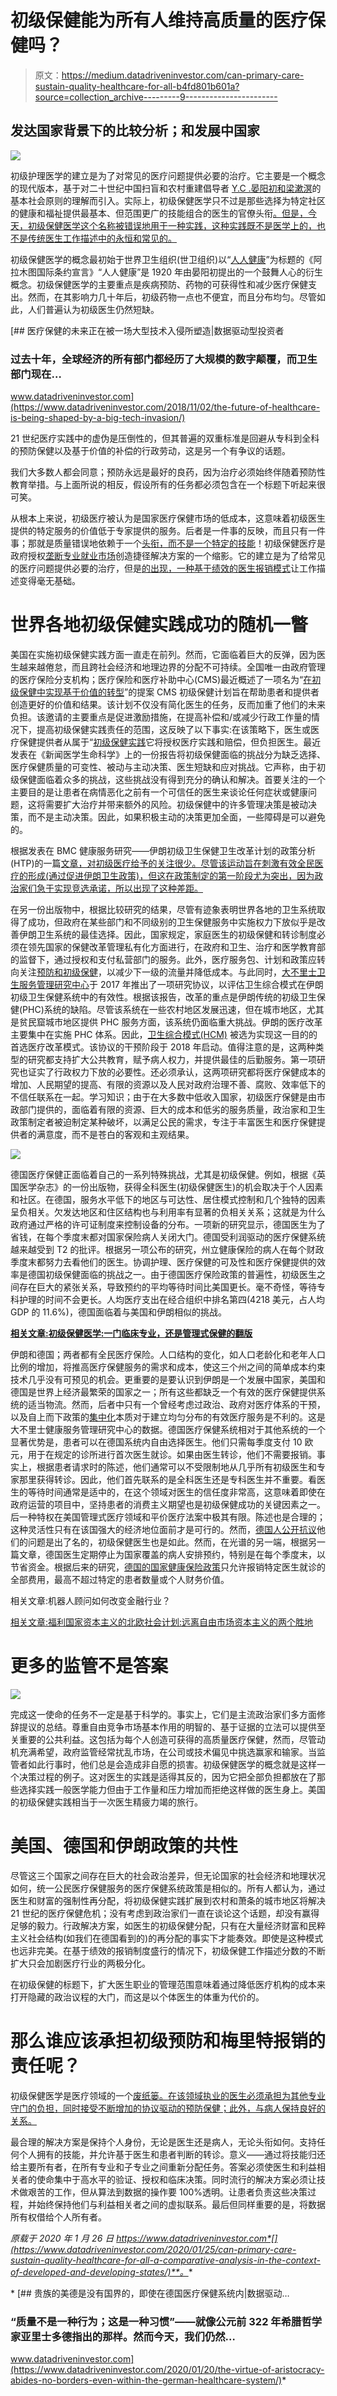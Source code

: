 # 初级保健能为所有人维持高质量的医疗保健吗？

> 原文：<https://medium.datadriveninvestor.com/can-primary-care-sustain-quality-healthcare-for-all-b4fd801b601a?source=collection_archive---------9----------------------->

## 发达国家背景下的比较分析；和发展中国家

![](img/5873bcd5ebf9da413f80550428b0f668.png)

初级护理医学的建立是为了对常见的医疗问题提供必要的治疗。它主要是一个概念的现代版本，基于对二十世纪中国扫盲和农村重建倡导者 [Y.C .晏阳初和梁漱溟](https://www.datadriveninvestor.com/2019/11/25/barefoot-doctors-%E8%B5%A4%E8%84%9A%E5%8C%BB%E7%94%9F-and-their-impact-on-launching-chronological-evolution-of-primary-care-medicine/)的基本社会原则的理解而引入。实际上，初级保健医学只不过是那些选择为特定社区的健康和福祉提供最基本、但范围更广的技能组合的医生的官僚头衔[。但是，今天，初级保健医学这个名称被错误地用于一种实践，这种实践既不是医学上的，也不是传统医生工作描述中的永恒和常见的。](https://www.datadriveninvestor.com/2019/12/20/primary-care-medicine-a-clinical-specialty-or-managed-care-travesty/)

初级保健医学的概念最初始于世界卫生组织(世卫组织)以“[人人健康](https://medium.com/writers-guild/are-we-really-facing-a-shortage-of-primary-care-physicians-a807680cf3b6)”为标题的《阿拉木图国际条约宣言》“人人健康”是 1920 年由晏阳初提出的一个鼓舞人心的衍生概念。初级保健医学的主要重点是疾病预防、药物的可获得性和减少医疗保健支出。然而，在其影响力几十年后，初级药物一点也不便宜，而且分布均匀。尽管如此，人们普遍认为初级医生仍然短缺。

[](https://www.datadriveninvestor.com/2018/11/02/the-future-of-healthcare-is-being-shaped-by-a-big-tech-invasion/) [## 医疗保健的未来正在被一场大型技术入侵所塑造|数据驱动型投资者

### 过去十年，全球经济的所有部门都经历了大规模的数字颠覆，而卫生部门现在…

www.datadriveninvestor.com](https://www.datadriveninvestor.com/2018/11/02/the-future-of-healthcare-is-being-shaped-by-a-big-tech-invasion/) 

21 世纪医疗实践中的虚伪是压倒性的，但其普遍的双重标准是回避从专科到全科的预防保健以及基于价值的补偿的行政劳动，这是另一个有争议的话题。

我们大多数人都会同意；预防永远是最好的良药，因为治疗必须始终伴随着预防性教育举措。与上面所说的相反，假设所有的任务都必须包含在一个标题下听起来很可笑。

从根本上来说，初级医疗被认为是国家医疗保健市场的低成本，这意味着初级医生提供的特定服务的价值低于专家提供的服务。后者是一件事的反映，而且只有一件事；那就是质量错误地依赖于一个[头衔，而不是一个特定的技能](https://www.datadriveninvestor.com/2019/12/07/vertical-and-the-horizontal-knowledge-illustrative-embodiment-of-preconception-at-the-talent-stage/)！初级保健医疗是政府授权[垄断专业就业市场](https://www.datadriveninvestor.com/2019/11/10/economic-rent-the-influential-switch-in-excess-of-talent-and-skill/)创造捷径解决方案的一个缩影。它的建立是为了给常见的医疗问题提供必要的治疗，但是[的出现，一种基于绩效的医生报销模式](https://link.medium.com/dbsAaLMhF2)让工作描述变得毫无基础。

# 世界各地初级保健实践成功的随机一瞥

美国在实施初级保健实践方面一直走在前列。然而，它面临着巨大的反弹，因为医生越来越倦怠，而且跨社会经济和地理边界的分配不可持续。全国唯一由政府管理的医疗保险分支机构；医疗保险和医疗补助中心(CMS)最近概述了一项名为“[在初级保健中实现基于价值的转型](https://medium.com/writers-guild/delivering-value-based-transformation-in-primary-care-government-incentive-solution-by-title-5eab3f03910a)”的提案 CMS 初级保健计划旨在帮助患者和提供者创造更好的价值和结果。该计划不仅没有简化医生的任务，反而加重了他们的未来负担。该邀请的主要重点是促进激励措施，在提高补偿和/或减少行政工作量的情况下，提高初级保健实践责任的范围，这反映了以下事实:在该策略下，医生或医疗保健提供者从属于“[初级保健实践](https://www.news-medical.net/health/Challenges-in-Primary-Care.aspx)它将授权医疗实践和赔偿，但负担医生。最近发表在《新闻医学生命科学》上的一份报告将初级保健面临的挑战分为缺乏选择、医疗保健质量的可变性、被动与主动决策、医生短缺和应对挑战。它声称，由于初级保健面临着众多的挑战，这些挑战没有得到充分的确认和解决。首要关注的一个主要目的是让患者在病情恶化之前有一个可信任的医生来谈论任何症状或健康问题，这将需要扩大治疗并带来额外的风险。初级保健中的许多管理决策是被动决策，而不是主动决策。因此，如果积极主动的决策更加全面，一些障碍是可以避免的。

根据发表在 BMC 健康服务研究——伊朗初级卫生保健卫生改革计划的政策分析(HTP)的一篇[文章，对初级医疗给予的关注很少。尽管该运动旨在刺激有效全民医疗的形成(通过促进伊朗卫生政策)，但这在政策制定的第一阶段尤为突出，因为政治家们急于实现竞选承诺，所以出现了这种差距。](https://bmchealthservres.biomedcentral.com/articles/10.1186/s12913-019-4505-3)

在另一份出版物中，根据比较研究的结果，尽管有迹象表明世界各地的卫生系统取得了成功，但政府在某些部门和不同级别的卫生保健服务中实施权力下放似乎是改善伊朗卫生系统的最佳选择。因此，国家规定，家庭医生的初级保健和转诊制度必须在领先国家的保健改革管理私有化方面进行，在政府和卫生、治疗和医学教育部的监督下，通过授权和支付私营部门的服务。此外，医疗服务包、计划和政策应转向关注[预防和初级保健](http://jhealthscope.com/en/articles/20171.html)，以减少下一级的流量并降低成本。与此同时，[大不里士卫生服务管理研究中心](https://www.dovepress.com/effectiveness-of-the-health-complex-model-in-iranian-primary-health-ca-peer-reviewed-fulltext-article-PPA)于 2017 年推出了一项研究协议，以评估卫生综合模式在伊朗初级卫生保健系统中的有效性。根据该报告，改革的重点是伊朗传统的初级卫生保健(PHC)系统的缺陷。尽管该系统在一些农村地区发展迅速，但在城市地区，尤其是贫民窟城市地区提供 PHC 服务方面，该系统仍面临重大挑战。伊朗的医疗改革主要集中在实施 PHC 体系。因此，[卫生综合模式(HCM)](https://www.ncbi.nlm.nih.gov/pmc/articles/PMC6401566/) 被选为实现这一目的的首选医疗改革模式。该协议的干预阶段于 2018 年启动。值得注意的是，这两种类型的研究都支持扩大公共教育，赋予病人权力，并提供最佳的后勤服务。第一项研究也证实了行政权力下放的必要性。还必须承认，这两项研究都将医疗保健成本的增加、人民期望的提高、有限的资源以及人民对政府治理不善、腐败、效率低下的不信任联系在一起。学习知识；由于在大多数中低收入国家，初级医疗保健是由市政部门提供的，面临着有限的资源、巨大的成本和低劣的服务质量，政治家和卫生政策制定者被迫制定某种破坏，以满足公民的需求，专注于丰富医生和医疗保健提供者的满意度，而不是苍白的客观和主观结果。

![](img/acd0918bcb78919c8609c9996503b48a.png)

德国医疗保健正面临着自己的一系列特殊挑战，尤其是初级保健。例如，根据《英国医学杂志》的一份出版物，获得全科医生(初级保健医生)的机会取决于个人因素和社区。在德国，服务水平低下的地区与可达性、居住模式控制和几个独特的因素呈负相关。欠发达地区和住区结构也与利用率有显著的负相关关系；这就是为什么政府通过严格的许可证制度来控制设备的分布。一项新的研究显示，德国医生为了省钱，在每个季度末都对国家保险病人关闭大门。德国受利润驱动的医疗保健系统越来越受到 T2 的批评。根据另一项公布的研究，州立健康保险的病人在每个财政季度末都努力去看他们的医生。协调护理、医疗保健的可及性和医疗保健提供的效率是德国初级保健面临的挑战之一。由于德国医疗保险政策的普遍性，初级医生之间存在巨大的紧张关系，导致预约的平均等待时间比美国更长。毫不奇怪，等待专科护理的时间不会更长。人均医疗支出在经合组织中排名第四(4218 美元，占人均 GDP 的 11.6%)，德国面临着与美国和伊朗相似的挑战。

[**相关文章:初级保健医学:一门临床专业，还是管理式保健的翻版**](https://medium.com/datadriveninvestor/primary-care-medicine-a-clinical-specialty-or-managed-care-travesty-8148076961f0)

伊朗和德国；两者都有全民医疗保险。人口结构的变化，如人口老龄化和老年人口比例的增加，将推高医疗保健服务的需求和成本，使这三个州之间的简单成本约束技术几乎没有可预见的机会。更重要的是要认识到伊朗是一个发展中国家，美国和德国是世界上经济最繁荣的国家之一；所有这些都缺乏一个有效的医疗保健提供系统的适当物流。然而，后者中只有一个曾经考虑过政治、政府对医疗体系的干预，以及自上而下政策的[集中化](https://www.datadriveninvestor.com/glossary/centralized/)本质对于建立均匀分布的有效医疗服务是不利的。这是大不里士健康服务管理研究中心的数据。德国医疗保健系统相对于其他系统的一个显著优势是，患者可以在德国系统内自由选择医生。他们只需每季度支付 10 欧元，用于在规定的诊所进行首次医生就诊。如果由医生转诊，他们不需要报销。事实上，根据患者请求时的陈述，他们通常可以不受限制地从几乎所有初级医生和专家那里获得转诊。因此，他们首先联系的是全科医生还是专科医生并不重要。看医生的等待时间通常是适中的，在这个领域对医生的信任度非常高，这意味着即使在政府运营的项目中，坚持患者的消费主义期望也是初级保健成功的关键因素之一。后一种特权在美国管理式医疗领域和平价医疗法案中极其有限。陈述也是合理的；这种灵活性只有在该国强大的经济地位面前才是可行的。然而，[德国人公开抗议](http://www.euprimarycare.org/column/primary-care-germany)他们的问题是出了名的，初级保健医生也是如此。然而，在光谱的另一端，根据另一篇文章，德国医生定期停止为国家覆盖的病人安排预约，特别是在每个季度末，以节省资金。根据后来的研究，[德国的国家健康保险政策](https://p.dw.com/p/2qi5Y)只允许报销特定医生就诊的全部费用，最高不超过特定的患者数量或个人财务价值。

相关文章:机器人顾问如何改变金融行业？

[相关文章:福利国家资本主义的北欧社会计划:远离自由市场资本主义的两个胜地](https://www.datadriveninvestor.com/2019/12/13/nordic-social-program-to-welfare-state-capitalism-two-resorts-distant-from-free-market-capitalism/)

# 更多的监管不是答案

![](img/e8ed02dde33c228e4a5d3cc844ce8eed.png)

完成这一使命的任务不一定是基于科学的。事实上，它们是主流政治家们多方面修辞提议的总结。尊重自由竞争市场基本作用的明智的、基于证据的立法可以提供至关重要的公共利益。这包括为每个人创造可获得的高质量医疗保健，然而，尽管动机充满希望，政府监管经常扰乱市场，在公司或技术偏见中挑选赢家和输家。当监管者如此行事时，他们总是会造成非自愿的损害。初级保健医学的概念就是这样一个决策过程的例子。这对医生的实践是适得其反的，因为它把全部负担都放在了那些选择实践一般医学能力但由于工作量和压力增加而拒绝这样做的医生身上。美国的初级保健实践相当于一次医生精疲力竭的旅行。

# 美国、德国和伊朗政策的共性

尽管这三个国家之间存在巨大的社会政治差异，但无论国家的社会经济和地理状况如何，统一公民医疗保健服务的医疗保健系统政策是相似的。所有人都认为，通过医生和财富的强制性再分配，将初级保健实践扩展到农村和萧条的城市地区将解决 21 世纪的医疗保健危机；没有考虑到政治家们一直在谈论这个话题，却没有赢得足够的毅力。行政解决方案，如医生的初级保健分配，只有在大量经济财富和民粹主义社会结构(如我们在德国看到的)的再分配的事实下才能奏效。即使是这种模式也远非完美。在基于绩效的报销制度盛行的情况下，初级保健工作描述分数的不断扩大只会加剧医疗行业的两极分化。

在初级保健的标题下，扩大医生职业的管理范围意味着通过降低医疗机构的成本来打开隐藏的政治议程的大门，而这是以个体医生的体重为代价的。

# 那么谁应该承担初级预防和梅里特报销的责任呢？

初级保健医学是医疗领域的一个[废纸篓。在该领域执业的医生必须承担为其他专业守门的负担，同时接受不断增加的协议驱动的预防保健；此外，与病人保持良好的关系。](https://www.datadriveninvestor.com/2020/01/20/the-virtue-of-aristocracy-abides-no-borders-even-within-the-german-healthcare-system/)

最合理的解决方案是保持个人身份，无论是医生还是病人，无论头衔如何。支持任何个人拥有的技能，并允许基于医生和患者判断的转诊。意义——通过将技能归还给主要所有者，在所有专业和子专业之间重新分配任务。答案必须使医生和利益相关者的使命集中于高水平的验证、授权和临床决策。同时流行的解决方案必须让技术做艰苦的工作，但从算法到数据的操作要 100%透明。让患者负责这些决策过程，并始终保持他们与利益相关者之间的虚拟联系。最后但同样重要的是，将数据所有权借给个人所有者。

*原载于 2020 年 1 月 26 日 https://www.datadriveninvestor.com*[](https://www.datadriveninvestor.com/2020/01/25/can-primary-care-sustain-quality-healthcare-for-all-a-comparative-analysis-in-the-context-of-developed-and-developing-states/)**。**

*[](https://www.datadriveninvestor.com/2020/01/20/the-virtue-of-aristocracy-abides-no-borders-even-within-the-german-healthcare-system/) [## 贵族的美德是没有国界的，即使在德国医疗保健系统内|数据驱动…

### “质量不是一种行为；这是一种习惯”——就像公元前 322 年希腊哲学家亚里士多德指出的那样。然而今天，我们仍然…

www.datadriveninvestor.com](https://www.datadriveninvestor.com/2020/01/20/the-virtue-of-aristocracy-abides-no-borders-even-within-the-german-healthcare-system/)*